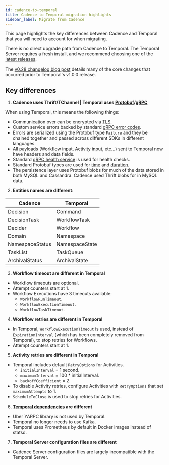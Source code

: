 ```yaml
---
id: cadence-to-temporal
title: Cadence to Temporal migration highlights
sidebar_label: Migrate from Cadence
---
```


This page highlights the key differences between Cadence and Temporal that you will need to account for when migrating.

There is no direct upgrade path from Cadence to Temporal.
The Temporal Server requires a fresh install, and we recommend choosing one of the [latest releases](https://github.com/temporalio/temporal/releases).

The [v0.28 changelog blog post](/blog/temporal-v0.28.0-changelog) details many of the core changes that occurred prior to Temporal's v1.0.0 release.

## Key differences

1. **Cadence uses Thrift/TChannel | Temporal uses [Protobuf](https://developers.google.com/protocol-buffers)/[gRPC](https://grpc.io/)**

When using Temporal, this means the following things:

- Communication over can be encrypted via [TLS](/server/configuration/#tls).
- Custom service errors backed by standard [gRPC error codes](https://pkg.go.dev/google.golang.org/grpc/codes).
- Errors are serialized using the Protobuf type `Failure` and they be chained together and passed across different SDKs in different languages.
- All payloads (Workflow input, Activity input, etc...) sent to Temporal now have headers and data fields.
- Standard [gRPC health service](https://github.com/grpc/grpc/blob/master/doc/health-checking.md) is used for health checks.
- Standard Protobuf types are used for [time](https://developers.google.com/protocol-buffers/docs/reference/google.protobuf#timestamp) and [duration](https://developers.google.com/protocol-buffers/docs/reference/google.protobuf#google.protobuf.Duration).
- The persistence layer uses Protobuf blobs for much of the data stored in both MySQL and Cassandra. Cadence used Thrift blobs for in MySQL data.

2. **Entities names are different**:

| Cadence         | Temporal       |
| --------------- | -------------- |
| Decision        | Command        |
| DecisionTask    | WorkflowTask   |
| Decider         | Workflow       |
| Domain          | Namespace      |
| NamespaceStatus | NamespaceState |
| TaskList        | TaskQueue      |
| ArchivalStatus  | ArchivalState  |

3. **Workflow timeout are different in Temporal**

- Workflow timeouts are optional.
- Attempt counters start at 1.
- Workflow Executions have 3 timeouts available:
  - `WorkflowRunTimeout`.
  - `WorkflowExecutionTimeout`.
  - `WorkflowTaskTimeout`.

4. **Workflow retries are different in Temporal**

- In Temporal, `WorkflowExecutionTimeout` is used, instead of `ExpirationInterval` (which has been completely removed from Temporal), to stop retries for Workflows.
- Attempt counters start at 1.

5. **Activity retries are different in Temporal**

- Temporal includes default `RetryOptions` for Activities.
  - `initialInterval` = 1 second.
  - `maximumInterval` = 100 \* initialInterval.
  - `backoffCoefficient` = 2.
- To disable Activity retries, configure Activities with `RetryOptions` that set `maximumAttempts` to 1.
- `ScheduleToClose` is used to stop retries for Activities.

6. **[Temporal dependencies](/server/versions-and-dependencies) are different**

- Uber YARPC library is not used by Temporal.
- Temporal no longer needs to use Kafka.
- Temporal uses Prometheus by default in Docker images instead of statsd.

7. **Temporal Server configuration files are different**

- Cadence Server configuration files are largely incompatible with the Temporal Server.
